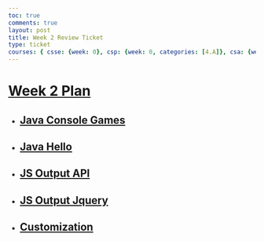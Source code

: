 ```yaml
---
toc: true
comments: true
layout: post
title: Week 2 Review Ticket
type: ticket
courses: { csse: {week: 0}, csp: {week: 0, categories: [4.A]}, csa: {week: 1} }
---
```


# [Week 2 Plan](https://rohinsood.github.io/csa/2023/08/29/Week-2-Plans.html)
- ## [Java Console Games](https://rohinsood.github.io/csa/2023/08/23/Java_Console_Games_IPYNB_2_.html)
- ## [Java Hello](https://rohinsood.github.io/csa/2023/08/15/Java_Hello_IPYNB_2_.html)
- ## [JS Output API](https://rohinsood.github.io/csa/2023/09/13/JS_Output_API_IPYNB_2_.html)
- ## [JS Output Jquery](https://rohinsood.github.io/csa/2023/09/13/JS_Output_API_IPYNB_2_.html)
- ## [Customization](https://rohinsood.github.io/csa/2023/08/28/Customization-2.html)

